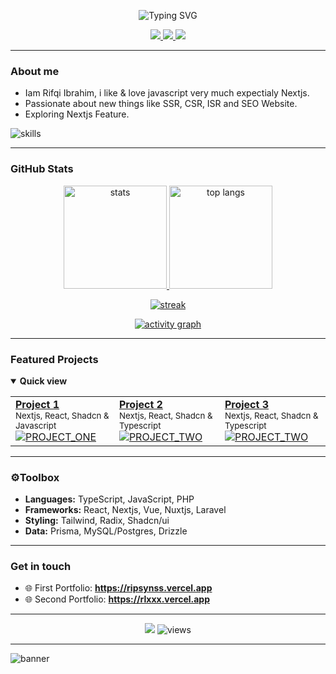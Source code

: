 <!--
Replace all occurrences of YOUR_USERNAME, YOUR_NAME, and YOUR_WEBSITE.
This README is themed after One Dark Pro (Atom) and uses dynamic cards/badges.
-->

<p align="center">
  <img src="https://readme-typing-svg.demolab.com?font=Fira+Code&size=28&duration=2600&pause=700&color=61AFEF&center=true&vCenter=true&width=650&lines=Hi%2C+I'm+setsuwww+%F0%9F%91%8B;Frontend+%7C+Full‑stack+Developer;Loves+React%2C+TypeScript%2C+and+DX;Always+learning+something+new" alt="Typing SVG" />
</p>

<!-- ====== Palette (One Dark Pro) ======
Background: #282C34 | Foreground: #ABB2BF
Accents:    #E06C75 (red), #98C379 (green), #E5C07B (yellow),
            #61AFEF (blue), #C678DD (purple), #56B6C2 (cyan)
======================================= -->

<p align="center">
  <a href="https://github.com/setsuwww">
    <img src="https://img.shields.io/badge/Build-automated-56B6C2?style=for-the-badge&logo=githubactions&logoColor=white" />
  </a>
  <a href="https://ripsynss.vercel.app">
    <img src="https://img.shields.io/badge/Portfolio-online-61AFEF?style=for-the-badge&logo=vercel&logoColor=white" />
  </a>
  <a href="mailto:baimrifqi1@gmail.com">
    <img src="https://img.shields.io/badge/Email-say%20hi!-E5C07B?style=for-the-badge&logo=gmail&logoColor=white" />
  </a>
</p>

---

### About me

* Iam Rifqi Ibrahim, i like & love javascript very much expectialy Nextjs.
* Passionate about new things like SSR, CSR, ISR and SEO Website.
* Exploring Nextjs Feature.

<img src="https://skillicons.dev/icons?i=nextjs,js,ts,laravel,php,tailwind,vite,prisma,mongodb,express,react,nodejs,mysql,postgres,docker,github&perline=8" alt="skills"/>

---

### GitHub Stats

<p align="center">
  <a href="https://github.com/anuraghazra/github-readme-stats">
    <img height="165" src="https://github-readme-stats.vercel.app/api?username=setsuwww&show_icons=true&theme=onedark&hide_border=true&bg_color=282C34&title_color=61AFEF&text_color=ABB2BF&icon_color=E5C07B" alt="stats" />
  </a>
  <a href="https://github.com/anuraghazra/github-readme-stats">
    <img height="165" src="https://github-readme-stats.vercel.app/api/top-langs/?username=setsuwww&layout=compact&theme=onedark&hide_border=true&bg_color=282C34&title_color=61AFEF&text_color=ABB2BF" alt="top langs" />
  </a>
</p>

<p align="center">
  <a href="https://git.io/streak-stats">
    <img src="https://streak-stats.demolab.com/?user=setsuwww&theme=github-dark&hide_border=true&background=282C34&ring=61AFEF&fire=E06C75&currStreakLabel=E5C07B" alt="streak" />
  </a>
</p>

<p align="center">
  <a href="https://github.com/Ashutosh00710/github-readme-activity-graph">
    <img src="https://github-readme-activity-graph.vercel.app/graph?username=setsuwww&theme=github-compact&bg_color=282C34&color=ABB2BF&line=56B6C2&point=C678DD&area=true&hide_border=true" alt="activity graph"/>
  </a>
</p>

---

### Featured Projects

<details open>
  <summary><b>Quick view</b></summary>

  <table>
    <tr>
      <td>
        <a href="https://github.com/setsuwww/lintasartakp">
          <b>Project 1</b>
        </a>
        <br/>
        <sub style="margin-bottom: 5px;">Nextjs, React, Shadcn & Javascript</sub>
        <br/>
        <a href="https://github.com/setsuwww/lintasartakp">
          <img src="https://github-readme-stats.vercel.app/api/pin/?username=setsuwww&repo=lintasartakp&theme=onedark&hide_border=true&bg_color=282C34&title_color=61AFEF&text_color=ABB2BF" alt="PROJECT_ONE" />
        </a>
      </td>
      <td>
        <a href="https://github.com/setsuwww/flashcashier">
          <b>Project 2</b>
        </a>
        <br />
        <sub style="margin-bottom: 5px;">Nextjs, React, Shadcn & Typescript</sub>
        <br/>
        <a href="https://github.com/setsuwww/flashcashier">
          <img src="https://github-readme-stats.vercel.app/api/pin/?username=setsuwww&repo=flashcashier&theme=onedark&hide_border=true&bg_color=282C34&title_color=61AFEF&text_color=ABB2BF" alt="PROJECT_TWO" />
        </a>
      </td>
      <td>
        <a href="https://github.com/setsuwww/nexttask">
          <b>Project 3</b>
        </a>
        <br />
        <sub style="margin-bottom: 5px;">Nextjs, React, Shadcn & Typescript</sub>
        <br/>
        <a href="https://github.com/setsuwww/nexttask">
          <img src="https://github-readme-stats.vercel.app/api/pin/?username=setsuwww&repo=nexttask&theme=onedark&hide_border=true&bg_color=282C34&title_color=61AFEF&text_color=ABB2BF" alt="PROJECT_TWO" />
        </a>
      </td>
    </tr>
  </table>
</details>

---

### ⚙Toolbox

* **Languages:** TypeScript, JavaScript, PHP
* **Frameworks:** React, Nextjs, Vue, Nuxtjs, Laravel
* **Styling:** Tailwind, Radix, Shadcn/ui
* **Data:** Prisma, MySQL/Postgres, Drizzle

---

### Get in touch

* 🌐 First Portfolio: **https://ripsynss.vercel.app**
* 🌐 Second Portfolio: **https://rlxxx.vercel.app**

---

<p align="center">
  <img src="https://img.shields.io/badge/Theme-One%20Dark%20Pro-282C34?style=for-the-badge&logo=atom&logoColor=ABB2BF" />
  <img src="https://komarev.com/ghpvc/?username=setsuwww&style=for-the-badge&color=61AFEF&label=Profile+Views" alt="views"/>
</p>

---

<picture>
  <source media="(prefers-color-scheme: dark)" srcset="https://svg-banners.vercel.app/api?type=glitch&text1=setsuwww&width=1100&height=220" />
  <img alt="banner" src="https://svg-banners.vercel.app/api?type=glitch&text1=setsuwww&width=1100&height=220" />
</picture>
